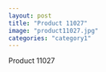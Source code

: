 ```yaml
---
layout: post
title: "Product 11027"
image: "product11027.jpg"
categories: "category1"
---
```

Product 11027

